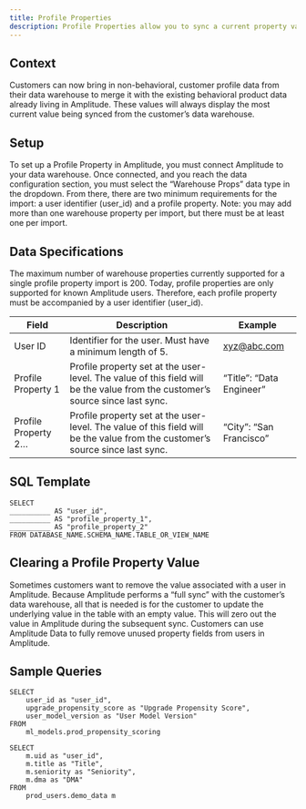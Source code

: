 ```yaml
---
title: Profile Properties 
description: Profile Properties allow you to sync a current property value from a source (currently only Snowflake) to use within the Amplitude platform.
---
```


## Context
Customers can now bring in non-behavioral, customer profile data from their data warehouse to merge it with the existing behavioral product data already living in Amplitude. These values will always display the most current value being synced from the customer’s data warehouse.

## Setup
To set up a Profile Property in Amplitude, you must connect Amplitude to your data warehouse. Once connected, and you reach the data configuration section, you must select the “Warehouse Props” data type in the dropdown. From there, there are two minimum requirements for the import: a user identifier (user_id) and a profile property. Note: you may add more than one warehouse property per import, but there must be at least one per import.

## Data Specifications
The maximum number of warehouse properties currently supported for a single profile property import is 200. Today, profile properties are only supported for known Amplitude users. Therefore, each profile property must be accompanied by a user identifier (user_id).

| Field               | Description                                                                                                                   | Example                  |
| ------------------- | ----------------------------------------------------------------------------------------------------------------------------- | ------------------------ |
| User ID             | Identifier for the user. Must have a minimum length of 5.                                                                     | xyz@abc.com              |
| Profile Property 1  | Profile property set at the user-level. The value of this field will be the value from the customer’s source since last sync. | “Title”: “Data Engineer” |
| Profile Property 2… | Profile property set at the user-level. The value of this field will be the value from the customer’s source since last sync. | “City”: “San Francisco”  |

## SQL Template

```
SELECT
__________ AS "user_id",
__________ AS "profile_property_1",
__________ AS "profile_property_2"
FROM DATABASE_NAME.SCHEMA_NAME.TABLE_OR_VIEW_NAME
```

## Clearing a Profile Property Value
Sometimes customers want to remove the value associated with a user in Amplitude. Because Amplitude performs a “full sync” with the customer’s data warehouse, all that is needed is for the customer to update the underlying value in the table with an empty value. This will zero out the value in Amplitude during the subsequent sync. Customers can use Amplitude Data to fully remove unused property fields from users in Amplitude.

## Sample Queries

```
SELECT 
	user_id as "user_id",
	upgrade_propensity_score as "Upgrade Propensity Score",
	user_model_version as "User Model Version"
FROM
	ml_models.prod_propensity_scoring
```

```
SELECT 
	m.uid as "user_id",
	m.title as "Title",
	m.seniority as "Seniority",
	m.dma as "DMA"
FROM
	prod_users.demo_data m
```
